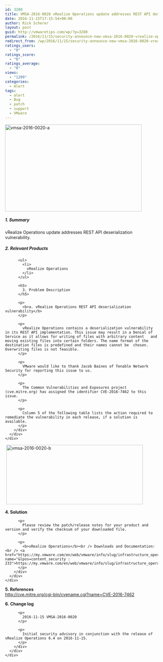 ```yaml
---
id: 3280
title: VMSA-2016-0020 vRealize Operations update addresses REST API deserialization vulnerability.
date: 2016-11-15T17:15:54+00:00
author: Rick Scherer
layout: post
guid: http://vmwaretips.com/wp/?p=3280
permalink: /2016/11/15/security-announce-new-vmsa-2016-0020-vrealize-operations-update-addresses-rest-api-deserialization-vulnerability/
redirect_from: /wp/2016/11/15/security-announce-new-vmsa-2016-0020-vrealize-operations-update-addresses-rest-api-deserialization-vulnerability/
ratings_users:
  - "0"
ratings_score:
  - "0"
ratings_average:
  - "0"
views:
  - "1209"
categories:
  - Alert
tags:
  - alert
  - Bug
  - patch
  - support
  - VMware
---
```

[<img class="alignnone wp-image-3330" src="http://vmwaretips.com/wp/wp-content/uploads/2016/11/vmsa-2016-0020-a.jpg" alt="vmsa-2016-0020-a" width="450" height="287" srcset="http://vmwaretips.com/wp/wp-content/uploads/2016/11/vmsa-2016-0020-a.jpg 556w, http://vmwaretips.com/wp/wp-content/uploads/2016/11/vmsa-2016-0020-a-300x191.jpg 300w" sizes="(max-width: 450px) 100vw, 450px" />](http://vmwaretips.com/wp/wp-content/uploads/2016/11/vmsa-2016-0020-a.jpg)
  
<!--more-->

##### 1. Summary

vRealize Operations update addresses REST API deserialization vulnerability.

<div class="paragraphText parbase section">
  <div class="section-custom ">
    <div class="container-fluid">
      <div class="row">
        <div class="col-md-12">
          <h5>
            2. Relevant Products
          </h5>
          
          <ul>
            <li>
              vRealize Operations
            </li>
          </ul>
          
          <h5>
            3. Problem Description
          </h5>
          
          <p>
            <b>a. vRealize Operations REST API deserialization vulnerability</b>
          </p>
          
          <p>
            vRealize Operations contains a deserialization vulnerability in its REST API implementation. This issue may result in a Denial of Service as it allows for writing of files with arbitrary content   and moving existing files into certain folders. The name format of the destination files is predefined and their names cannot be  chosen. Overwriting files is not feasible.
          </p>
          
          <p>
            VMware would like to thank Jacob Baines of Tenable Network Security for reporting this issue to us.
          </p>
          
          <p>
            The Common Vulnerabilities and Exposures project (cve.mitre.org) has assigned the identifier CVE-2016-7462 to this issue.
          </p>
          
          <p>
            Column 5 of the following table lists the action required to remediate the vulnerability in each release, if a solution is available.
          </p>
        </div>
      </div>
    </div>
  </div>
</div>

<div class="comparisonTable section">
   <a href="http://vmwaretips.com/wp/wp-content/uploads/2016/11/vmsa-2016-0020-b.jpg"><img class="alignnone wp-image-3331" src="http://vmwaretips.com/wp/wp-content/uploads/2016/11/vmsa-2016-0020-b.jpg" alt="vmsa-2016-0020-b" width="450" height="196" srcset="http://vmwaretips.com/wp/wp-content/uploads/2016/11/vmsa-2016-0020-b.jpg 558w, http://vmwaretips.com/wp/wp-content/uploads/2016/11/vmsa-2016-0020-b-300x131.jpg 300w" sizes="(max-width: 450px) 100vw, 450px" /></a>
</div>

<div class="paragraphText parbase section">
  <div class="section-custom ">
    <div class="container-fluid">
      <div class="row">
        <div class="col-md-12">
          <p>
            <b>4. Solution</b>
          </p>
          
          <p>
            Please review the patch/release notes for your product and version and verify the checksum of your downloaded file.
          </p>
          
          <p>
            <b>vRealize Operations</b><br /> Downloads and Documentation:<br /> <a href="https://my.vmware.com/en/web/vmware/info/slug/infrastructure_operations_management/vmware_vrealize_operations/6_4" name="&lpos=content_security : 233">https://my.vmware.com/en/web/vmware/info/slug/infrastructure_operations_management/vmware_vrealize_operations/6_4</a>
          </p>
        </div>
      </div>
    </div>
  </div>
</div>

<div class="paragraphText parbase section">
  <div class="section-custom ">
    <div class="container-fluid">
      <div class="row">
        <div class="col-md-12">
          <p>
            <b>5. References<br /> </b><a href="http://cve.mitre.org/cgi-bin/cvename.cgi?name=CVE-2016-7462">http://cve.mitre.org/cgi-bin/cvename.cgi?name=CVE-2016-7462</a>
          </p>
        </div>
      </div>
    </div>
  </div>
</div>

<div class="paragraphText parbase section">
  <div class="section-custom ">
    <div class="container-fluid">
      <div class="row">
        <div class="col-md-12">
          <p>
            <b>6. Change log</b>
          </p>
          
          <p>
            2016-11-15 VMSA-2016-0020
          </p>
          
          <p>
            Initial security advisory in conjunction with the release of  vRealize Operations 6.4 on 2016-11-15.
          </p>
        </div>
      </div>
    </div>
  </div>
</div>